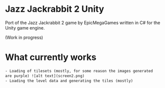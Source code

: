 # Jazz Jackrabbit 2 Unity

Port of the Jazz Jackrabbit 2 game by EpicMegaGames written in C# for the Unity game engine.

(Work in progress)

# What currently works
    - Loading of tilesets (mostly, for some reason the images generated are purple) ![alt text](screen2.png)
    - Loading the level data and generating the tiles (mostly)
